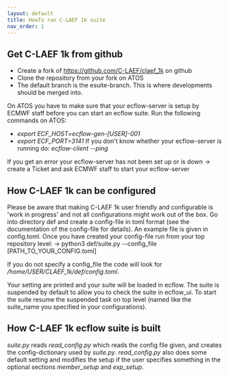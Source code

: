 ```yaml
---
layout: default
title: HowTo run C-LAEF 1k suite
nav_order: 1
---
```


## Get C-LAEF 1k from github

-   Create a fork of https://github.com/C-LAEF/claef_1k on github
-   Clone the repository from your fork on ATOS
-   The default branch is the esuite-branch. This is where developments should be merged into. 

On ATOS you have to make sure that your ecflow-server is setup by ECMWF staff before you can start an ecflow suite. Run the following commands on ATOS:
- *export ECF_HOST=ecflow-gen-[USER]-001*
- *export ECF_PORT=3141*
If you don't know whether your ecflow-server is running do:
*ecflow-client --ping*

If you get an error your ecflow-server has not been set up or is down -> create a Ticket and ask ECMWF staff to start your ecflow-server


## How C-LAEF 1k can be configured
Please be aware that making C-LAEF 1k user friendly and configurable is 'work in progress' and not all configurations might work out of the box.
Go into directory def and create a config-file in toml format (see the documentation of the config-file for details). An example file is given in config.toml.
Once you have created your config-file run from your top repository level:
-> python3 def/suite.py --config_file [PATH_TO_YOUR_CONFIG.toml]

If you do not specify a config_file the code will look for */home/USER/CLAEF_1k/def/config.toml*.

Your setting are printed and your suite will be loaded in ecflow. The suite is suspended by default to allow you to check the suite in ecflow_ui. To start the suite resume the suspended task on top level (named like the suite_name you specified in your configurations).

## How C-LAEF 1k ecflow suite is built

*suite.py* reads *read_config.py* which reads the config file given, and creates the config-dictionary used by *suite.py*. *read_config.py* also does some default setting and modifies the setup if the user specifies something in the optional sections *member_setup* and *exp_setup*. 
